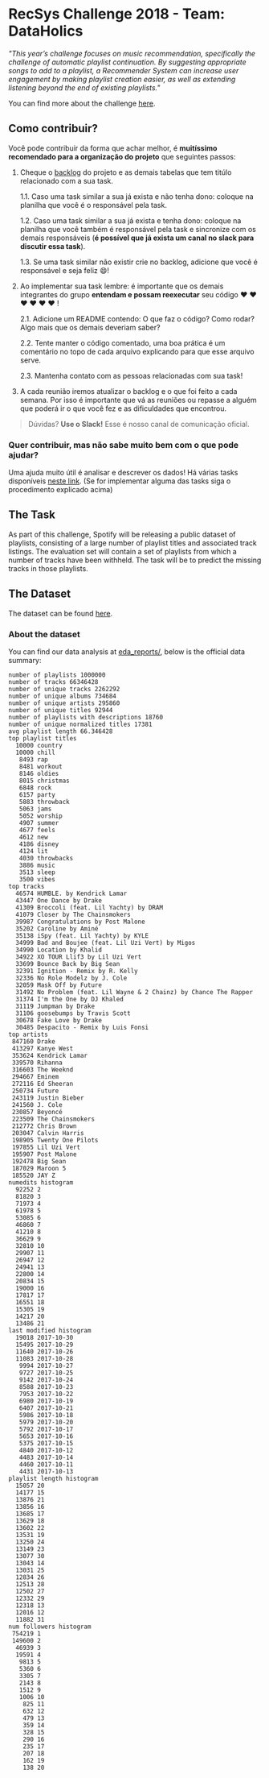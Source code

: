 # RecSys Challenge 2018 - Team: DataHolics

*"This year’s challenge focuses on music recommendation, specifically the challenge of automatic playlist continuation.
By suggesting appropriate songs to add to a playlist, a Recommender System can increase user engagement by making
playlist creation easier, as well as extending listening beyond the end of existing playlists."*

You can find more about the challenge [here](http://www.recsyschallenge.com/2018/).

## Como contribuir?

Você pode contribuir da forma que achar melhor, é **muitíssimo recomendado para a organização do projeto**
que seguintes passos:

1. Cheque o [backlog](https://docs.google.com/spreadsheets/d/1sWLoWOEsVdKcs909zruygCF536TNPqjvdw7sDaf3q1s/edit?usp=sharing) do projeto e as demais tabelas que tem titúlo relacionado com a sua task.  
    
    1.1. Caso uma task similar a sua já exista e não tenha dono: coloque na planilha que você é o responsável pela task.
    
    1.2. Caso uma task similar a sua já exista e tenha dono: coloque na planilha que você também é responsável pela task e
    sincronize com os demais responsáveis (**é possível que já exista um canal no slack para discutir essa task**).
  
    1.3. Se uma task similar não existir crie no backlog, adicione que você é responsável e seja feliz :smile:!

2.  Ao implementar sua task lembre: é importante que os demais integrantes do grupo **entendam e possam reexecutar** seu código :heart: :heart: :heart: :heart: :heart: :heart: !

    2.1. Adicione um README contendo: O que faz o código? Como rodar? Algo mais que os demais deveriam saber?
  
    2.2. Tente manter o código comentado, uma boa prática é um comentário no topo de cada arquivo explicando para que
         esse arquivo serve.
  
    2.3. Mantenha contato com as pessoas relacionadas com sua task!

3. A cada reunião iremos atualizar o backlog e o que foi feito a cada semana. Por isso é importante que vá as reuniões
ou repasse a alguém que poderá ir o que você fez e as dificuldades que encontrou.

> Dúvidas? **Use o Slack!** Esse é nosso canal de comunicação oficial.

### Quer contribuir, mas não sabe muito bem com o que pode ajudar?

Uma ajuda muito útil é analisar e descrever os dados! Há várias tasks disponíveis [neste link](https://docs.google.com/spreadsheets/d/1sWLoWOEsVdKcs909zruygCF536TNPqjvdw7sDaf3q1s/edit?usp=sharing). (Se for implementar alguma das tasks siga o procedimento explicado acima)

## The Task

As part of this challenge, Spotify will be releasing a public dataset of playlists,
consisting of a large number of playlist titles and associated track listings.
The evaluation set will contain a set of playlists from which a number of tracks have been withheld.
The task will be to predict the missing tracks in those playlists.

## The Dataset

The dataset can be found [here](https://recsys-challenge.spotify.com/details).

### About the dataset

You can find our data analysis at [eda_reports/](eda_reports/), below is the official data summary:
```
number of playlists 1000000
number of tracks 66346428
number of unique tracks 2262292
number of unique albums 734684
number of unique artists 295860
number of unique titles 92944
number of playlists with descriptions 18760
number of unique normalized titles 17381
avg playlist length 66.346428
top playlist titles
  10000 country
  10000 chill
   8493 rap
   8481 workout
   8146 oldies
   8015 christmas
   6848 rock
   6157 party
   5883 throwback
   5063 jams
   5052 worship
   4907 summer
   4677 feels
   4612 new
   4186 disney
   4124 lit
   4030 throwbacks
   3886 music
   3513 sleep
   3500 vibes
top tracks
  46574 HUMBLE. by Kendrick Lamar
  43447 One Dance by Drake
  41309 Broccoli (feat. Lil Yachty) by DRAM
  41079 Closer by The Chainsmokers
  39987 Congratulations by Post Malone
  35202 Caroline by Aminé
  35138 iSpy (feat. Lil Yachty) by KYLE
  34999 Bad and Boujee (feat. Lil Uzi Vert) by Migos
  34990 Location by Khalid
  34922 XO TOUR Llif3 by Lil Uzi Vert
  33699 Bounce Back by Big Sean
  32391 Ignition - Remix by R. Kelly
  32336 No Role Modelz by J. Cole
  32059 Mask Off by Future
  31492 No Problem (feat. Lil Wayne & 2 Chainz) by Chance The Rapper
  31374 I'm the One by DJ Khaled
  31119 Jumpman by Drake
  31106 goosebumps by Travis Scott
  30678 Fake Love by Drake
  30485 Despacito - Remix by Luis Fonsi
top artists
 847160 Drake
 413297 Kanye West
 353624 Kendrick Lamar
 339570 Rihanna
 316603 The Weeknd
 294667 Eminem
 272116 Ed Sheeran
 250734 Future
 243119 Justin Bieber
 241560 J. Cole
 230857 Beyoncé
 223509 The Chainsmokers
 212772 Chris Brown
 203047 Calvin Harris
 198905 Twenty One Pilots
 197855 Lil Uzi Vert
 195907 Post Malone
 192478 Big Sean
 187029 Maroon 5
 185520 JAY Z
numedits histogram
  92252 2
  81820 3
  71973 4
  61978 5
  53085 6
  46860 7
  41210 8
  36629 9
  32810 10
  29907 11
  26947 12
  24941 13
  22800 14
  20834 15
  19000 16
  17817 17
  16551 18
  15305 19
  14217 20
  13486 21
last modified histogram
  19018 2017-10-30
  15495 2017-10-29
  11640 2017-10-26
  11083 2017-10-28
   9994 2017-10-27
   9727 2017-10-25
   9142 2017-10-24
   8588 2017-10-23
   7953 2017-10-22
   6980 2017-10-19
   6407 2017-10-21
   5986 2017-10-18
   5979 2017-10-20
   5792 2017-10-17
   5653 2017-10-16
   5375 2017-10-15
   4840 2017-10-12
   4483 2017-10-14
   4460 2017-10-11
   4431 2017-10-13
playlist length histogram
  15057 20
  14177 15
  13876 21
  13856 16
  13685 17
  13629 18
  13602 22
  13531 19
  13250 24
  13149 23
  13077 30
  13043 14
  13031 25
  12834 26
  12513 28
  12502 27
  12332 29
  12318 13
  12016 12
  11882 31
num followers histogram
 754219 1
 149600 2
  46939 3
  19591 4
   9813 5
   5360 6
   3305 7
   2143 8
   1512 9
   1006 10
    825 11
    632 12
    479 13
    359 14
    328 15
    290 16
    235 17
    207 18
    162 19
    138 20
```
